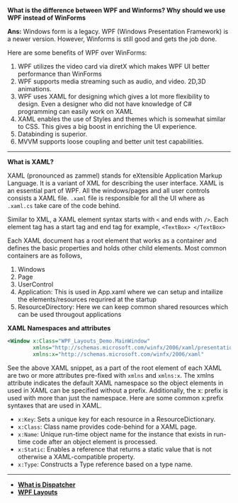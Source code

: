 **What is the difference between WPF and Winforms? Why should we use WPF instead of WinForms**

**Ans:** Windows form is a legacy. WPF (Windows Presentation Framework) is a newer version. However, Winforms is still good and gets the job done.

Here are some benefits of WPF over WinForms:
1. WPF utilizes the video card via diretX which makes WPF UI better performance than WinForms
2. WPF supports media streaming such as audio, and video. 2D,3D animations.
3. WPF uses XAML for designing which gives a lot more flexibility to design. Even a designer who did not have knowledge of C# programming can easily work on XAML
4. XAML enables the use of Styles and themes which is somewhat similar to CSS. This gives a big boost in enriching the UI experience. 
5. Databinding is superior.
6. MVVM supports loose coupling and better unit test capabilities.

---

**What is XAML?**

XAML (pronounced as zammel) stands for eXtensible Application Markup Language. It is a variant of XML for describing the user interface. XAML is an essential part of WPF. All the windows/pages and all user controls consists a XAML file. `.xaml` file is responsible for all the UI where as `.xaml.cs` take care of the code behind.

Similar to XML, a XAML element syntax starts with `<` and ends with `/>`. Each element tag has a start tag and end tag for example, `<TextBox> </TextBox>` 

Each XAML document has a root element that works as a container and defines the basic properties and holds other child elements. Most common containers are as follows,
1. Windows
2. Page
3. UserControl
4. Application: This is used in App.xaml where we can setup and intailize the elements/resources requrired at the startup 
5. ResourceDirectory: Here we can keep common shared resources which can be used througout applications

**XAML Namespaces and attributes**

```XML
<Window x:Class="WPF_Layouts_Demo.MainWindow"
        xmlns="http://schemas.microsoft.com/winfx/2006/xaml/presentation"
        xmlns:x="http://schemas.microsoft.com/winfx/2006/xaml"
```

See the above XAML snippet, as a part of the root element of each XAML are two or more attributes pre-fixed with `xmlns` and `xmlns:x`. The xmlns attribute indicates the default XAML namespace so the object elements in used in XAML can be specified without a prefix. Additionally, the x: prefix is used with more than just the namespace. Here are some common x:prefix syntaxes that are used in XAML.
- `x:Key`: Sets a unique key for each resource in a ResourceDictionary.
- `x:Class`: Class name provides code-behind for a XAML page.
- `x:Name`: Unique run-time object name for the instance that exists in run-time code after an object element is processed.
- `x:Static`: Enables a reference that returns a static value that is not otherwise a XAML-compatible property.
- `x:Type`: Constructs a Type reference based on a type name. 

---


* [**What is Dispatcher**](https://github.com/ashutosh-vaidya/Csharp-and-WPF-Interview-Prep/tree/main/dispatcher)
* [**WPF Layouts**](https://github.com/ashutosh-vaidya/Csharp-and-WPF-Interview-Prep/tree/main/WPF%20Layouts)




